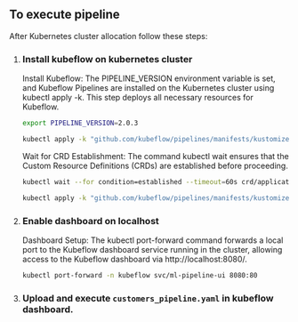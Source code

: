 ## To execute pipeline
After Kubernetes cluster allocation follow these steps:
1. ### Install kubeflow on kubernetes cluster
    Install Kubeflow: The PIPELINE_VERSION environment variable is set, and Kubeflow Pipelines are installed on the Kubernetes cluster using kubectl apply -k. This step deploys all necessary resources for Kubeflow.

    ```bash
    export PIPELINE_VERSION=2.0.3
    ```

    ```bash
    kubectl apply -k "github.com/kubeflow/pipelines/manifests/kustomize/cluster-scoped-resources?ref=$PIPELINE_VERSION"
    ```

    Wait for CRD Establishment: The command kubectl wait ensures that the Custom Resource Definitions (CRDs) are established before proceeding.

    ```bash
    kubectl wait --for condition=established --timeout=60s crd/applications.app.k8s.io
    ```

    ```bash
    kubectl apply -k "github.com/kubeflow/pipelines/manifests/kustomize/env/platform-agnostic-pns?ref=$PIPELINE_VERSION"
    ```

3. ### Enable dashboard on localhost

    Dashboard Setup: The kubectl port-forward command forwards a local port to the Kubeflow dashboard service running in the cluster, allowing access to the Kubeflow dashboard via http://localhost:8080/.

    ```bash
    kubectl port-forward -n kubeflow svc/ml-pipeline-ui 8080:80
    ```

4. ### Upload and execute `customers_pipeline.yaml` in kubeflow dashboard.